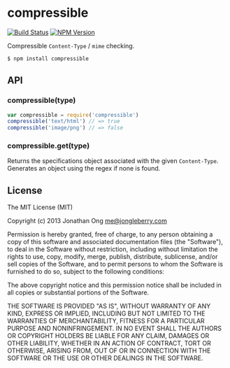 # compressible

[![Build Status](https://travis-ci.org/expressjs/compressible.svg?branch=master)](https://travis-ci.org/expressjs/compressible)
[![NPM Version](https://badge.fury.io/js/compressible.svg)](https://badge.fury.io/js/compressible)

Compressible `Content-Type` / `mime` checking.

```sh
$ npm install compressible
```

## API

### compressible(type)

```js
var compressible = require('compressible')
compressible('text/html') // => true
compressible('image/png') // => false
```

### compressible.get(type)

Returns the specifications object associated with the given `Content-Type`.
Generates an object using the regex if none is found.

## License

The MIT License (MIT)

Copyright (c) 2013 Jonathan Ong me@jongleberry.com

Permission is hereby granted, free of charge, to any person obtaining a copy
of this software and associated documentation files (the "Software"), to deal
in the Software without restriction, including without limitation the rights
to use, copy, modify, merge, publish, distribute, sublicense, and/or sell
copies of the Software, and to permit persons to whom the Software is
furnished to do so, subject to the following conditions:

The above copyright notice and this permission notice shall be included in
all copies or substantial portions of the Software.

THE SOFTWARE IS PROVIDED "AS IS", WITHOUT WARRANTY OF ANY KIND, EXPRESS OR
IMPLIED, INCLUDING BUT NOT LIMITED TO THE WARRANTIES OF MERCHANTABILITY,
FITNESS FOR A PARTICULAR PURPOSE AND NONINFRINGEMENT. IN NO EVENT SHALL THE
AUTHORS OR COPYRIGHT HOLDERS BE LIABLE FOR ANY CLAIM, DAMAGES OR OTHER
LIABILITY, WHETHER IN AN ACTION OF CONTRACT, TORT OR OTHERWISE, ARISING FROM,
OUT OF OR IN CONNECTION WITH THE SOFTWARE OR THE USE OR OTHER DEALINGS IN
THE SOFTWARE.
